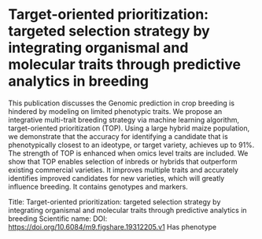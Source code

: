 # Target-oriented prioritization: targeted selection strategy by integrating organismal and molecular traits through predictive analytics in breeding

This publication discusses the Genomic prediction in crop breeding is hindered by modeling on limited phenotypic traits. We propose an integrative multi-trait breeding strategy via machine learning algorithm, target-oriented prioritization (TOP). Using a large hybrid maize population, we demonstrate that the accuracy for identifying a candidate that is phenotypically closest to an ideotype, or target variety, achieves up to 91%. The strength of TOP is enhanced when omics level traits are included. We show that TOP enables selection of inbreds or hybrids that outperform existing commercial varieties. It improves multiple traits and accurately identifies improved candidates for new varieties, which will greatly influence breeding.
It contains  genotypes and  markers.

Title: Target-oriented prioritization: targeted selection strategy by integrating organismal and molecular traits through predictive analytics in breeding
Scientific name: 
DOI: https://doi.org/10.6084/m9.figshare.19312205.v1
Has phenotype 

